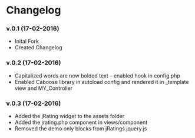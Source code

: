 # Changelog
### v.0.1 (17-02-2016)
* Inital Fork
* Created Changelog

### v.0.2 (17-02-2016)
* Capitalized words are now bolded text – enabled hook in config.php
* Enabled Caboose library in autoload config and rendered it in _template view
   and MY_Controller

### v.0.3 (17-02-2016)
* Added the jRating widget to the assets folder
* Added the jrating.php component in views/component
* Removed the demo only blocks from jRatings.jquery.js